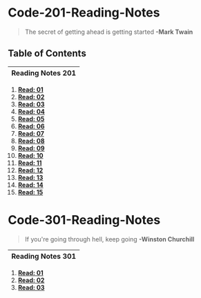 # Code-201-Reading-Notes

> The secret of getting ahead is getting started
  **-Mark Twain**

## Table of Contents

| Reading Notes 201 |
| --- |
1. **[Read: 01](201-class-01.md)**
2. **[Read: 02](201-class-02.md)**
3. **[Read: 03](201-class-03.md)**
4. **[Read: 04](201-class-04.md)** 
5. **[Read: 05](201-class-05.md)**
6. **[Read: 06](201-class-06.md)**
7. **[Read: 07](201-class-07.md)**
8. **[Read: 08](201-class-08.md)**
9. **[Read: 09](201-class-09.md)**
10. **[Read: 10](201-class-10.md)**
11. **[Read: 11](201-class-11.md)**
12. **[Read: 12](201-class-12.md)**
13. **[Read: 13](201-class-13.md)**
14. **[Read: 14](201-class-14.md)**
15. **[Read: 15](201-class-15.md)**

# Code-301-Reading-Notes

> If you're going through hell, keep going
  **-Winston Churchill**

| Reading Notes 301 |
| --- |

1. **[Read: 01](301-class-01.md)**
2. **[Read: 02](301-class-02.md)**
3. **[Read: 03](301-class-03.md)**